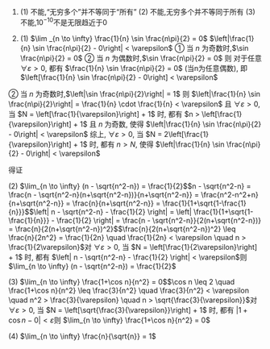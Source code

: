 1. (1) 不能,“无穷多个”并不等同于“所有”
(2) 不能,无穷多个并不等同于所有
(3) 不能,$10^{-10}$不是无限趋近于0

7. (1) $\lim _{n \to \infty} \frac{1}{n} \sin \frac{n\pi}{2} = 0$
   $\left|\frac{1}{n} \sin \frac{n\pi}{2} - 0\right| < \varepsilon$
① 当 $n$ 为奇数时,$\sin \frac{n\pi}{2} = 0$
② 当 $n$ 为偶数时,$\sin \frac{n\pi}{2} = 0$
则 对于任意 $\forall \varepsilon>0$, 都有 $\frac{1}{n} \sin \frac{n\pi}{2} = 0$ (当n为任意偶数),
即 $\left[\frac{1}{n} \sin \frac{n\pi}{2} - 0\right] < \varepsilon$

② 当 $n$ 为奇数时,$\left|\sin \frac{n\pi}{2}\right| = 1$
则 $\left|\frac{1}{n} \sin \frac{n\pi}{2}\right| = \frac{1}{n} \cdot \frac{1}{n} < \varepsilon$
且 $\forall \varepsilon>0$, 当 $N = \left[\frac{1}{\varepsilon}\right] + 1$ 时, 都有 $n > \left[\frac{1}{\varepsilon}\right] + 1$
且 $n$ 为奇数, 使得 $\left|\frac{1}{n} \sin \frac{n\pi}{2} - 0\right| < \varepsilon$
综上, $\forall \varepsilon>0$, 当 $N = 2\left[\frac{1}{\varepsilon}\right] + 1$ 时, 都有 $n>N$,
使得 $\left|\frac{1}{n} \sin \frac{n\pi}{2} - 0\right| < \varepsilon$

得证

(2) $\lim_{n \to \infty} (n - \sqrt{n^2-n}) = \frac{1}{2}$$n - \sqrt{n^2-n} = \frac{n - \sqrt{n^2-n}(n+\sqrt{n^2-n})}{n+\sqrt{n^2-n}} = \frac{n^2-n^2+n}{n+\sqrt{n^2-n}} = \frac{n}{n+\sqrt{n^2-n}} = \frac{1}{1+\sqrt{1-\frac{1}{n}}}$$\left| n - \sqrt{n^2-n} - \frac{1}{2} \right| = \left| \frac{1}{1+\sqrt{1-\frac{1}{n}}} - \frac{1}{2} \right| = \frac{n - \sqrt{n^2-n}}{2(n+\sqrt{n^2-n})} = \frac{n}{2(n+\sqrt{n^2-n})^2}$$\frac{n}{2(n+\sqrt{n^2-n})^2} \leq \frac{n}{2n^2} = \frac{1}{2n} \quad \frac{1}{2n} < \varepsilon \quad n > \frac{1}{2\varepsilon}$对 $\forall \varepsilon > 0$, 当 $N = \left[\frac{1}{2\varepsilon}\right] + 1$ 时, 都有 $\left| n - \sqrt{n^2-n} - \frac{1}{2} \right| < \varepsilon$则 $\lim_{n \to \infty} (n - \sqrt{n^2-n}) = \frac{1}{2}$

(3) $\lim_{n \to \infty} \frac{1+\cos n}{n^2} = 0$$\cos n \leq 2 \quad \frac{1+\cos n}{n^2} \leq \frac{3}{n^2} \quad \frac{3}{n^2} < \varepsilon \quad n^2 > \frac{3}{\varepsilon} \quad n > \sqrt{\frac{3}{\varepsilon}}$对 $\forall \varepsilon > 0$, 当 $N = \left[\sqrt{\frac{3}{\varepsilon}}\right] + 1$ 时, 都有 $\left| 1+\cos n - 0 \right| < \varepsilon$则 $\lim_{n \to \infty} \frac{1+\cos n}{n^2} = 0$

(4) $\lim_{n \to \infty} \frac{n}{\sqrt{n}} = 1$

